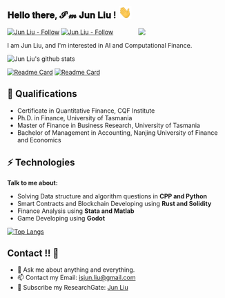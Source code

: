 <h2> 𝐇𝐞𝐥𝐥𝐨 𝐭𝐡𝐞𝐫𝐞, 𝓘'𝓶 𝐉𝐮𝐧 𝐋𝐢𝐮 !  <img src="https://raw.githubusercontent.com/ABSphreak/ABSphreak/master/gifs/Hi.gif" width="30px"></h2>

<img align='right' src='https://user-images.githubusercontent.com/5713670/87202985-820dcb80-c2b6-11ea-9f56-7ec461c497c3.gif' width='200"'>

[![Jun Liu - Follow](https://img.shields.io/badge/Jun_Liu-Follow-blue?logo=linkedin)](https://www.linkedin.com/in/jun-liu-a96b95247/)
[![Jun Liu - Follow](https://img.shields.io/badge/Jun_Liu-Follow-blue?logo=ResearchGate)]([https://www.researchgate.net/profile/Jun-Liu-97])

I am Jun Liu, and I'm interested in AI and Computational Finance.

![Jun Liu's github stats](https://github-readme-stats.vercel.app/api?username=JL-ghcoder&hide=issues,contribs&show_icons=true)

[![Readme Card](https://github-readme-stats.vercel.app/api/pin/?username=JL-ghcoder&repo=Athena)](https://github.com/JL-ghcoder/Athena)
[![Readme Card](https://github-readme-stats.vercel.app/api/pin/?username=JL-ghcoder&repo=Everything-About-Factor-Investing)](https://github.com/JL-ghcoder/Everything-About-Factor-Investing)

## 📇 Qualifications
* Certificate in Quantitative Finance, CQF Institute
* Ph.D. in Finance, University of Tasmania
* Master of Finance in Business Research, University of Tasmania
* Bachelor of Management in Accounting, Nanjing University of Finance and Economics
  
## ⚡ Technologies
**Talk to me about:**
- Solving Data structure and algorithm questions in **CPP and Python**
- Smart Contracts and Blockchain Developing using **Rust and Solidity**
- Finance Analysis using **Stata and Matlab**
- Game Developing using **Godot**

[![Top Langs](https://github-readme-stats.vercel.app/api/top-langs/?username=JL-ghcoder&hide=jupyter%20notebook&)](https://github.com/JL-ghcoder/github-readme-stats)

## Contact !! 🤔
- 💬 Ask me about anything and everything.
- 📫 Contact my Email: isjun.liu@gmail.com
- 🔔 Subscribe my ResearchGate: [Jun Liu]()
